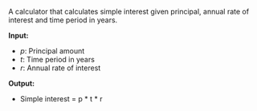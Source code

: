 A calculator that calculates simple interest given principal, annual rate of interest and time period in years.

**Input:**
- *p*: Principal amount
- *t*: Time period in years
- *r*: Annual rate of interest

**Output:**
- Simple interest = p * t * r
